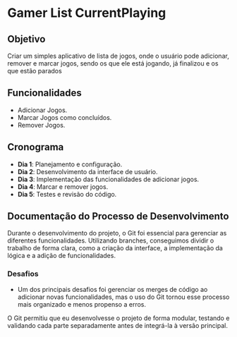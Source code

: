 # Gamer List CurrentPlaying

## Objetivo
Criar um simples aplicativo de lista de jogos, onde o usuário pode adicionar, remover e marcar  jogos, sendo os que ele está jogando, já finalizou e os que estão parados

## Funcionalidades
- Adicionar Jogos.
- Marcar Jogos como concluídos.
- Remover Jogos.

## Cronograma
- **Dia 1**: Planejamento e configuração.
- **Dia 2**: Desenvolvimento da interface de usuário.
- **Dia 3**: Implementação das funcionalidades de adicionar jogos.
- **Dia 4**: Marcar e remover jogos.
- **Dia 5**: Testes e revisão do código.

## Documentação do Processo de Desenvolvimento

Durante o desenvolvimento do projeto, o Git foi essencial para gerenciar as diferentes funcionalidades. Utilizando branches, conseguimos dividir o trabalho de forma clara, como a criação da interface, a implementação da lógica e a adição de funcionalidades.

### Desafios
- Um dos principais desafios foi gerenciar os merges de código ao adicionar novas funcionalidades, mas o uso do Git tornou esse processo mais organizado e menos propenso a erros.

O Git permitiu que eu desenvolvesse o projeto de forma modular, testando e validando cada parte separadamente antes de integrá-la à versão principal.